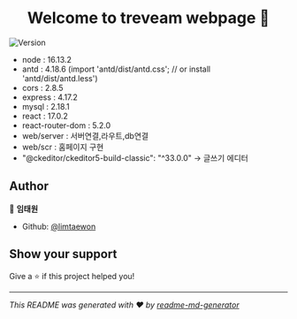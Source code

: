 <h1 align="center">Welcome to treveam webpage 👋</h1>
<p>
  <img alt="Version" src="https://img.shields.io/badge/version-0.1.0-blue.svg?cacheSeconds=2592000" />
</p>

- node : 16.13.2
- antd : 4.18.6 (import 'antd/dist/antd.css'; // or install 'antd/dist/antd.less')
- cors : 2.8.5
- express : 4.17.2
- mysql : 2.18.1
- react : 17.0.2
- react-router-dom : 5.2.0
- web/server : 서버연결,라우트,db연결
- web/scr : 홈페이지 구현
- "@ckeditor/ckeditor5-build-classic": "^33.0.0" -> 글쓰기 에디터

## Author

👤 **임태원**

- Github: [@limtaewon](https://github.com/limtaewon)

## Show your support

Give a ⭐️ if this project helped you!

---

_This README was generated with ❤️ by [readme-md-generator](https://github.com/kefranabg/readme-md-generator)_
